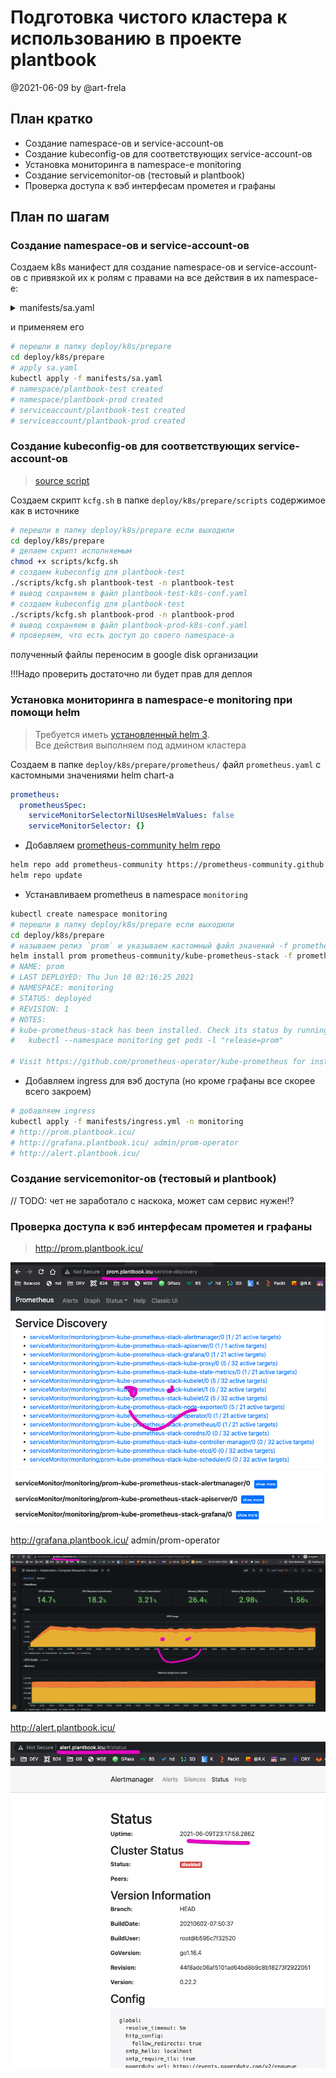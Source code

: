 # Подготовка чистого кластера к использованию в проекте plantbook

@2021-06-09 by @art-frela

## План кратко

- Создание namespace-ов и service-account-ов
- Создание kubeconfig-ов для соответствующих service-account-ов
- Установка мониторинга в namespace-e monitoring
- Создание servicemonitor-ов (тестовый и plantbook)
- Проверка доступа к вэб интерфесам прометея и графаны

## План по шагам

### Создание namespace-ов и service-account-ов

Создаем k8s манифест для создание namespace-ов и service-account-ов с привязкой их к ролям с правами на все действия в их namespace-e:

<details>
<summary>manifests/sa.yaml</summary>
<p>

```yaml
---
apiVersion: v1
kind: Namespace
metadata:
  name: plantbook-test
---
apiVersion: v1
kind: Namespace
metadata:
  name: plantbook-prod
---
apiVersion: v1
kind: ServiceAccount
metadata:
  name: plantbook-test
  namespace: plantbook-test
---
apiVersion: v1
kind: ServiceAccount
metadata:
  name: plantbook-prod
  namespace: plantbook-prod
---
apiVersion: rbac.authorization.k8s.io/v1
kind: Role
metadata:
  name: plantbook-test-full-access
  namespace: plantbook-test
rules:
- apiGroups: ["", "extensions", "apps", "networking.k8s.io"]
  resources: ["*"]
  verbs: ["*"]
- apiGroups: ["batch"]
  resources:
  - jobs
  - cronjobs
  verbs: ["*"]
---
apiVersion: rbac.authorization.k8s.io/v1
kind: RoleBinding
metadata:
  name: plantbook-test-user-view
  namespace: plantbook-test
subjects:
- kind: ServiceAccount
  name: plantbook-test
  namespace: plantbook-test
roleRef:
  apiGroup: rbac.authorization.k8s.io
  kind: Role
  name: plantbook-test-full-access
---
apiVersion: rbac.authorization.k8s.io/v1
kind: Role
metadata:
  name: plantbook-prod-full-access
  namespace: plantbook-prod
rules:
- apiGroups: ["", "extensions", "apps", "networking.k8s.io"]
  resources: ["*"]
  verbs: ["*"]
- apiGroups: ["batch"]
  resources:
  - jobs
  - cronjobs
  verbs: ["*"]
---
apiVersion: rbac.authorization.k8s.io/v1
kind: RoleBinding
metadata:
  name: plantbook-prod-user-view
  namespace: plantbook-prod
subjects:
- kind: ServiceAccount
  name: plantbook-prod
  namespace: plantbook-prod
roleRef:
  apiGroup: rbac.authorization.k8s.io
  kind: Role
  name: plantbook-prod-full-access
```

</p>
</details>

и применяем его

```bash
# перешли в папку deploy/k8s/prepare
cd deploy/k8s/prepare
# apply sa.yaml
kubectl apply -f manifests/sa.yaml                                                                                                                             ()
# namespace/plantbook-test created
# namespace/plantbook-prod created
# serviceaccount/plantbook-test created
# serviceaccount/plantbook-prod created
```

### Создание kubeconfig-ов для соответствующих service-account-ов

> [source script](https://github.com/zlabjp/kubernetes-scripts/blob/master/create-kubeconfig)

Создаем скрипт `kcfg.sh` в папке `deploy/k8s/prepare/scripts` содержимое как в источнике

```bash
# перешли в папку deploy/k8s/prepare если выходили
cd deploy/k8s/prepare
# делаем скрипт исполняемым
chmod +x scripts/kcfg.sh
# создаем kubeconfig для plantbook-test
./scripts/kcfg.sh plantbook-test -n plantbook-test
# вывод сохраняем в файл plantbook-test-k8s-conf.yaml
# создаем kubeconfig для plantbook-test
./scripts/kcfg.sh plantbook-prod -n plantbook-prod
# вывод сохраняем в файл plantbook-prod-k8s-conf.yaml
# проверяем, что есть доступ до своего namespace-a

```

полученный файлы переносим в google disk организации

!!!Надо проверить достаточно ли будет прав для деплоя

### Установка мониторинга в namespace-e monitoring при помощи helm

> Требуется иметь [установленный helm 3](https://helm.sh/docs/intro/install/).  
> Все действия выполняем под админом кластера

Создаем в папке `deploy/k8s/prepare/prometheus/` файл `prometheus.yaml` с кастомными значениями helm chart-a

```yaml
prometheus:
  prometheusSpec:
    serviceMonitorSelectorNilUsesHelmValues: false
    serviceMonitorSelector: {}
```

- Добавляем [prometheus-community helm repo](https://github.com/prometheus-community/helm-charts/tree/main/charts/kube-prometheus-stack)

```bash
helm repo add prometheus-community https://prometheus-community.github.io/helm-charts
helm repo update
```

- Устанавливаем prometheus в namespace `monitoring`

```bash
kubectl create namespace monitoring
# перешли в папку deploy/k8s/prepare если выходили
cd deploy/k8s/prepare
# называем релиз `prom` и указываем кастомный файл значений -f prometheus/prometheus.yaml
helm install prom prometheus-community/kube-prometheus-stack -f prometheus/prometheus.yaml -n monitoring
# NAME: prom
# LAST DEPLOYED: Thu Jun 10 02:16:25 2021
# NAMESPACE: monitoring
# STATUS: deployed
# REVISION: 1
# NOTES:
# kube-prometheus-stack has been installed. Check its status by running:
#   kubectl --namespace monitoring get pods -l "release=prom"

# Visit https://github.com/prometheus-operator/kube-prometheus for instructions on how to create & configure Alertmanager and Prometheus instances using the Operator.
```

- Добавляем ingress для вэб доступа (но кроме графаны все скорее всего закроем)

```bash
# добавляем ingress
kubectl apply -f manifests/ingress.yml -n monitoring
# http://prom.plantbook.icu/
# http://grafana.plantbook.icu/ admin/prom-operator
# http://alert.plantbook.icu/
```

### Создание servicemonitor-ов (тестовый и plantbook)

// TODO: чет не заработало c наскока, может сам сервис нужен!?

### Проверка доступа к вэб интерфесам прометея и графаны

> http://prom.plantbook.icu/

![prom.plantbook.icu](../../../assets/README_content/plantbook_k8s_prom.png)

http://grafana.plantbook.icu/ admin/prom-operator

![grafana.plantbook.icu](../../../assets/README_content/plantbook_k8s_grafana.png)

http://alert.plantbook.icu/

![alert.plantbook.icu](../../../assets/README_content/plantbook_k8s_alert.png)
